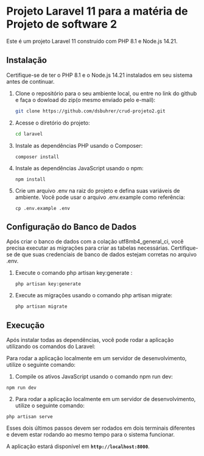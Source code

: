 # **Projeto Laravel 11 para a matéria de Projeto de software 2**

Este é um projeto Laravel 11 construído com PHP 8.1 e Node.js 14.21.

## **Instalação**

Certifique-se de ter o PHP 8.1 e o Node.js 14.21 instalados em seu sistema antes de continuar.

1. Clone o repositório para o seu ambiente local, ou entre no link do github e faça o dowload do zip(o mesmo enviado pelo e-mail):
    
    ```bash
    git clone https://github.com/dsbuhrer/crud-projeto2.git
    ```
    
2. Acesse o diretório do projeto:
    
    ```bash
    cd laravel
    ```
    
3. Instale as dependências PHP usando o Composer:
    
    ```
    composer install
    ```
    
4. Instale as dependências JavaScript usando o npm:
    
    ```
    npm install
    ```
5. Crie um arquivo .env na raiz do projeto e defina suas variáveis de ambiente. Você pode usar o arquivo .env.example como referência:
    
    ```
    cp .env.example .env
    ```
    
## **Configuração do Banco de Dados**
Após criar o banco de dados com a colação utf8mb4_general_ci, você precisa executar as migrações para criar as tabelas necessárias. Certifique-se de que suas credenciais de banco de dados estejam corretas no arquivo .env.

1. Execute o comando php artisan key:generate :
    
    ```
    php artisan key:generate
    ```

2. Execute as migrações usando o comando php artisan migrate:
    
    ```
    php artisan migrate
    ```


## **Execução**

Após instalar todas as dependências, você pode rodar a aplicação utilizando os comandos do Laravel:

Para rodar a aplicação localmente em um servidor de desenvolvimento, utilize o seguinte comando:
1. Compile os ativos JavaScript usando o comando npm run dev:

```
npm run dev
```

2. Para rodar a aplicação localmente em um servidor de desenvolvimento, utilize o seguinte comando:

```
php artisan serve
```

Esses dois últimos passos devem ser rodados em dois terminais diferentes e devem estar rodando ao mesmo tempo para o sistema funcionar.

A aplicação estará disponível em **`http://localhost:8000`**.
